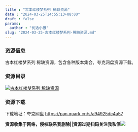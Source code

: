 ```yaml
---
title : "古本红楼梦系列 稀缺资源"
date : "2024-03-25T14:55:13+08:00"
draft : false
params:
  author : "优选小报"
slug: "2024-03-25-古本红楼梦系列-稀缺资源.md"
---
```


### 资源信息

古本红楼梦系列 稀缺资源，包含各种版本集合，夸克网盘资源下载。

### 资源目录

[![古本红楼梦系列
稀缺资源](//img7-1.zhekoulieshou.com/mmbiz_jpg/iaHBVewvSIbAjcr9g6TlCXSfiaDqkbzuEzx2yWzOt48h59UzpEg21Or9rv25WEEIyIUk1434blnypYnWxOtRfsHA/0)](//img7-1.zhekoulieshou.com/mmbiz_jpg/iaHBVewvSIbAjcr9g6TlCXSfiaDqkbzuEzx2yWzOt48h59UzpEg21Or9rv25WEEIyIUk1434blnypYnWxOtRfsHA/0)

### 资源下载

下载地址：夸克网盘 https://pan.quark.cn/s/a94925dc4a57

**资源收集于网络，侵权联系我删除||资源过期扫码关注我私信**![](//img7-1.zhekoulieshou.com/mmbiz_jpg/iaHBVewvSIbAjcr9g6TlCXSfiaDqkbzuEzp207hVzPqT4YGQOAazQ1KNHCeACbia5Lzq4Ckwibe48iar1q7lgVP1o3w/640?wx_fmt=jpeg&from=appmsg)


